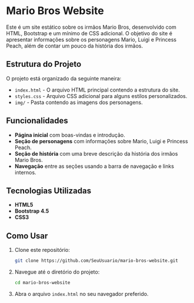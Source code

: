 # Mario Bros Website

Este é um site estático sobre os irmãos Mario Bros, desenvolvido com HTML, Bootstrap e um mínimo de CSS adicional. O objetivo do site é apresentar informações sobre os personagens Mario, Luigi e Princess Peach, além de contar um pouco da história dos irmãos.

## Estrutura do Projeto

O projeto está organizado da seguinte maneira:

- `index.html` - O arquivo HTML principal contendo a estrutura do site.
- `styles.css` - Arquivo CSS adicional para alguns estilos personalizados.
- `img/` - Pasta contendo as imagens dos personagens.

## Funcionalidades

- **Página inicial** com boas-vindas e introdução.
- **Seção de personagens** com informações sobre Mario, Luigi e Princess Peach.
- **Seção de história** com uma breve descrição da história dos irmãos Mario Bros.
- **Navegação** entre as seções usando a barra de navegação e links internos.

## Tecnologias Utilizadas

- **HTML5**
- **Bootstrap 4.5**
- **CSS3**

## Como Usar

1. Clone este repositório:
    ```sh
    git clone https://github.com/SeuUsuario/mario-bros-website.git
    ```

2. Navegue até o diretório do projeto:
    ```sh
    cd mario-bros-website
    ```

3. Abra o arquivo `index.html` no seu navegador preferido.
